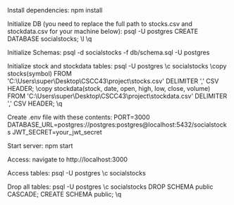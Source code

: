 Install dependencies: 
npm install

Initialize DB (you need to replace the full path to stocks.csv and stockdata.csv for your machine below): 
psql -U postgres
CREATE DATABASE socialstocks;
\l
\q

Initialize Schemas: 
psql -d socialstocks -f db/schema.sql -U postgres

Initialize stock and stockdata tables:
psql -U postgres
\c socialstocks
\copy stocks(symbol) FROM 'C:\Users\super\Desktop\CSCC43\project\stocks.csv' DELIMITER ',' CSV HEADER;
\copy stockdata(stock, date, open, high, low, close, volume) FROM 'C:\Users\super\Desktop\CSCC43\project\stockdata.csv' DELIMITER ',' CSV HEADER;
\q

Create .env file with these contents:
PORT=3000
DATABASE_URL=postgres://postgres:postgres@localhost:5432/socialstocks
JWT_SECRET=your_jwt_secret

Start server:
npm start

Access:
navigate to http://localhost:3000

Access tables:
psql -U postgres
\c socialstocks

Drop all tables:
psql -U postgres
\c socialstocks
DROP SCHEMA public CASCADE;
CREATE SCHEMA public;
\q
